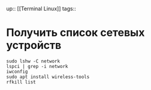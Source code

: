 up:: [[Terminal Linux]]
tags:: 

# Получить список сетевых устройств

```
sudo lshw -C network
lspci | grep -i network
iwconfig
sudo apt install wireless-tools
rfkill list
```